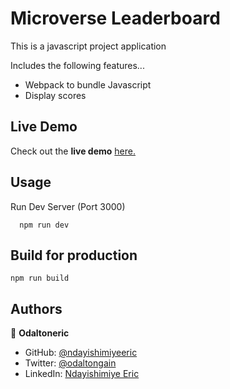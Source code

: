 # Microverse Leaderboard

This is a javascript project application

Includes the following features...

- Webpack to bundle Javascript
- Display scores

## Live Demo

Check out the **live demo** [here.](https://ndayishimiyeeric.github.io/Microverse-Leaderboard/)

## Usage

Run Dev Server (Port 3000)

```
  npm run dev
```

## Build for production

```
npm run build
```

## Authors

👤 **Odaltoneric**

- GitHub: [@ndayishimiyeeric](https://github.com/ndayishimiyeeric)
- Twitter: [@odaltongain](https://twitter.com/odaltongain)
- LinkedIn: [Ndayishimiye Eric](https://linkedin.com/in/nderic)

